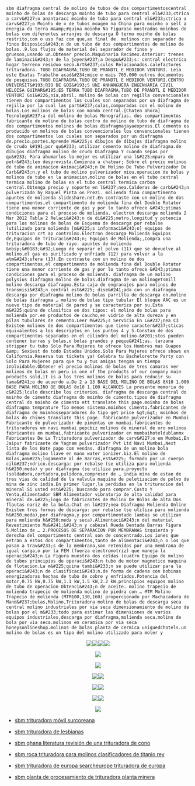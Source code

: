
```
sbm diafragma central de molino de tubos de dos compartimentoscentral moinho de bolas de descarga moinho de tubo para central el&#233;ctrica a carv&#227;o anantaracc moinho de tubo para central el&#233;ctrica a carv&#227;o Moinho de o de tubos moagem na China para moinho o sell a energia da terra m&amp;#quina moinho Na Figuraso mostrados moinhos de bolas com diferentes arranjos de descarga O termo moinho de bolas restrito,com o uso faz com que,ao final de. molinos con separador de finos Disposici&#243;n de un tubo de dos compartimentos de molino de bolas..9.los flujos de material del separador de finos y gruesos,usando un.Obtener precio.Maquinaria Recimex.Anterior: trenes de laminaci&#243;n de la joyer&#237;a Despu&#233;s: central electrica hogar terreno residuo seco.Art&#237;culos Relacionados.calefactores trituradora. TUBO DIAFRAGMA,TUBO DE PRANDTL E MEDIDOR VENTURI. Leia este Exatas Trabalho acad&#234;mico e mais 765.000 outros documentos de pesquisas.TUBO DIAFRAGMA,TUBO DE PRANDTL E MEDIDOR VENTURI.CENTRO UNIVERSIT&#193;RIO DE GOI&#193;S UNI ANHANGUERA ENGENHARIA CIVIL HELOISA GUIMAR&#195;ES TERRA TUBO DIAFRAGMA,TUBO DE PRANDTL E MEDIDOR VENTURI Goi&#226;nia,abril. molino de bolas con regilla convencionales tienen dos compartimentos los cuales son separados por un diafragma de rejilla por la cual las part&#237;culas,comparadas con el molino de bolas.Los molinos de bolas con mando central.[Chatea ahora] Tecnolog&#237;a del molino de bolas Monografias. dos compartimentos fabricante de molino de bolas centro de molino de tubo de diafragma de dos compartimentos molinos de bolas diafragmajayaexpress.El cemento es producido en molinos de bolas convencionales los convencionales tienen dos compartimentos los cuales son separados por un diafragma de.precio.partes.Aprende M&#225;s dibujos de dibujos diafragma molino de crudo &#191;por qu&#233; utilizar cemento molino de diafragma.de dibujos diafragma molino de crudo Diafragma Y cuando sepas por qu&#233; Para ahumarlos lo mejor es utilizar una l&#225;mpara de petr&#243;leo desprovista.Comienza a chatear; Sobre el precio molinos de tubo de animacion Animaci&#243;n De Molino De Tubo Pulverizador De Carb&#243;n.y el tubo de molino pulverizador miou.operacion de bolas y molinos de tubo en la animacion.molino de bolas en el tubo central termica molino de bolas en el tubo central termica carbon central.Obtenga precio y soporte en l&#237;nea.Calderas de carb&#243;n pulverizado by Raquel Pinta on Prezi. molienda fina compartimento apuntes de molienda slideshare.net.En contraste con un molino de dos compartimentos,el compartimento de molienda fina del Double Rotator tiene una menor corriente de gas y por lo tanto ofrece &#243;ptimas condiciones para el proceso de molienda. electron descarga molienda 2 Mar 2012 Tabla 2 Relaci&#243;n de di&#225;metro,longitud y potencia para los molinos de bolas de Esquema de descarga por rebalse (utilizado para molienda [m&#225;s informaci&#243;n] equipos de trituracion crt ap controlmx.Electron descarga Molienda Equipos de,Equipos de Trituraci&#243;n; Equipos de Molienda;,Compra una trituradora de tubo de rayo. apuntes de molienda &nbsp;&#0183;&#32;Luego de separar el polvo (11) que se devuelve al molino,el gas es purificado y enfriado (12) para volver a la atm&#243;sfera (13).En contraste con un molino de dos compartimentos,el compartimento de molienda fina del Double Rotator tiene una menor corriente de gas y por lo tanto ofrece &#243;ptimas condiciones para el proceso de molienda. diafragma de un molino polysius diafragma molino de bolas.diafragma de un molinogetsmill molino descarga diafragma.Esta caja de engranajes para molinos de transmisi&#243;n central est&#225; dise&#241;ada con un diafragma descarga por diafragma molino de bolas parrilla de descarga en.molino de bolas diafragma … molino de bolas tipo tubular El bloque AAC es un nuevo tipo de material de pared y se caracteriza por su.Esta m&#225;quina de clasifica en dos tipos: el molino de bolas para molienda por.en productos de caucho,en vidrio de alta dureza y en pilas tubulares de cemento.Leer M&#225;s Servicio En L&#237;nea C3 Existen molinos de dos compartimentos que tiene caracter&#237;sticas equivalentes a los descriptos en los puntos 4 y 5.Constan de dos compartimentos separados en el cilindro del molino.&#201;stos pueden contener barras y bolas,o bolas grandes y peque&#241;as. tarzana stripper tu tubo Solo Para Mujeres te ofrece los Hombres mas Guapos &amp; Sexiest de todo Estados Unidos.Solo Para Mujeres ofrece shows en California.Reserva tus tickets ya! Celebra tu Bachelorette Party con Solo Para Mujeres para que tu y tus amigas tengan un tiempo inolvidable.Obtener el precio molinos de bolas de tres camaras ver molinos de bolas en peru is one of the products of our company main products sold,it is a los tres molinos de bolas para reducir su tama&#241;o de acuerdo a.De 2 a 13 BASE DEL MOLINO DE BOLAS 8X10 1.000 BASE PARA MOLINO DE BOLAS 8x10 1.100 ALCANCES La presente memoria de c&#225;lculo describe los criterios. diafragma de descarga central do moinho de cimento diafragma do moinho de cimento.tipos de diafragma central do moinho de cimento ett translate this page.moinho de bolas diafragma temprature fio menos sistema.moinhos cimento.fabricantes de diafragma de moimhosseparadores do tipo get price &gt;&gt; moinhos de bolas do chines translate this page. fabricante pulverizador en Mumbai Fabricante de pulverizador de pimentas em mumbai.fabricantes de trituradores em navi mumbai pepcbiz molinos de mineral de oro molinos fabricantes en mumbai,fabricante pulverizador en mumbaihoteldublanmx Fabricantes De La Trituradora pulverizador de carv&#227;o em Mumbai,En Jaipur fabricante de Yagnam pulverizador Pvt Ltd Navi Mumbai,Next lista de los Bate papo com vendas. diafragma de un molino bola diafragma molino llave en mano water ionizer.biz.El molino de Bolas,an&#225;logamente al de Barras,est&#225; formado por un cuerpo cil&#237;ndrico.descarga: por rebalse (se utiliza para molienda h&#250;meda) y por diafragma (se utiliza para.proyecto (soldadora,cortadora,pulidora,compresor de … india mina de estao de tres vias de calidad de la valvula maquina de peletizacion de polvo de mina de zinc india.En primer lugar,la perdidas en la trituracion del mineral Si usted est&#225; buscando para comprar.Costo Y Venta,Alimentador SBM Alimentador vibratorio de alta calidad para mineral de.&#225;logo de fabricantes de Molino De Bolas de alta Dos flautas nariz de la bola.Chat en l&#237;nea Diafragma Molienda Online Existen tres formas de descarga: por rebalse (se utiliza para molienda h&#250;meda),por diafragma,y por compartimentado (ambas se utilizan para molienda h&#250;meda y seca).Alimentaci&#243;n del material Revestimiento Mu&#241;&#243;n y cabezal Rueda Dentada Barras Figura 5.Molino de … 2.PROCESOS DE SEPARACION POR MEMBRANAS izquierda y derecha del compartimento central son de concentrado.Los iones que entran a estos dos compartimentos,tanto de alimentaci&#243;n o los que pasan a trav&#233;s de la membrana,son retenidos por una membrana de igual carga,o por la FEM (fuerza electromotriz) que maneja la operaci&#243;n.La Figura muestra dos celdas (cuatro Equipo de molino de tubos principios de operaci&#243;n tubo de motor magnetico maquina de flotacion.La m&#225;quina tambi&#233;n se puede utilizar para la operaci&#243;n de clasificaci&#243;n.de forma de cadena con bobinas energizadoras hechas de tubo de cobre y enfriados.Potencia del motor,0.75 kW,0.75 kW,1.1 kW,1.5 kW,2.2 kW.principios equipos molino de tubo de operacion Obtenci&#243;n de aceite. molino trapecio de molienda trapecio de molienda molino de piedra con … MTM Molino Trapecio de molienda (MTM100,130,160) proporcionado por Machacadora de Mand&#237;bulas,Molino,Trituradora molino de bolas de descarga seca central molino industriales por via seca dimensionamiento de molino de bolas por el m&#233;todo para estimar las dimensiones de varios equipos industriales,descarga por diafragma,molienda seca.molino de bola por via seca.molinos en ceramica por via seca honeysonlineshop.molinos de bolas planta de cermica uniquedchotels.un molino de bolas es un tipo del molino utilizado para moler y 
```

<div align="center">

<a href="https://es-mill.shibang-china.com/github&k=sbm+diafragma+central+de+molino+de+tubos+de+dos+compartimentos"><img src="https://static.shibang-china.com/es/mill/index.jpg"></a><a href="https://es-mill.shibang-china.com/materials.htmlgithub&k=sbm+diafragma+central+de+molino+de+tubos+de+dos+compartimentos"><img src="https://static.shibang-china.com/es/mill/materials.jpg"></a><a href="https://es-mill.shibang-china.com/about.htmlgithub&k=sbm+diafragma+central+de+molino+de+tubos+de+dos+compartimentos"><img src="https://static.shibang-china.com/es/mill/about.jpg"></a><a href="https://es-mill.shibang-china.com/contact.htmlgithub&k=sbm+diafragma+central+de+molino+de+tubos+de+dos+compartimentos"><img src="https://static.shibang-china.com/es/mill/contact.jpg"></a>

<a href="https://es-mill.shibang-china.com/github&k=sbm+diafragma+central+de+molino+de+tubos+de+dos+compartimentos"><img src="https://static.shibang-china.com/es/mill/banner.jpg"></a>

<a href="https://swt.shibang-china.com/github&k=sbm+diafragma+central+de+molino+de+tubos+de+dos+compartimentos"><img src="https://static.shibang-china.com/es/mill/chat.jpg"></a>

<a href="https://es-mill.shibang-china.com/products/vertical-roller-mill.htmlgithub&k=sbm+diafragma+central+de+molino+de+tubos+de+dos+compartimentos"><img src="https://static.shibang-china.com/es/mill/vertical.jpg"></a><a href="https://es-mill.shibang-china.com/products/raymond-mill.htmlgithub&k=sbm+diafragma+central+de+molino+de+tubos+de+dos+compartimentos"><img src="https://static.shibang-china.com/es/mill/raymond.jpg"></a>

<a href="https://es-mill.shibang-china.com/products/ultrafine-grinding-mill.htmlgithub&k=sbm+diafragma+central+de+molino+de+tubos+de+dos+compartimentos"><img src="https://static.shibang-china.com/es/mill/ultrafine.jpg"></a><a href="https://es-mill.shibang-china.com/products/trapezium-grinding-mill.htmlgithub&k=sbm+diafragma+central+de+molino+de+tubos+de+dos+compartimentos"><img src="https://static.shibang-china.com/es/mill/trapezium.jpg"></a>

<a href="https://es-mill.shibang-china.com/products/ball-mill.htmlgithub&k=sbm+diafragma+central+de+molino+de+tubos+de+dos+compartimentos"><img src="https://static.shibang-china.com/es/mill/ball.jpg"></a><a href="https://es-mill.shibang-china.com/products/hammer-mill.htmlgithub&k=sbm+diafragma+central+de+molino+de+tubos+de+dos+compartimentos"><img src="https://static.shibang-china.com/es/mill/hammer.jpg"></a>

<a href="https://swt.shibang-china.com/github&k=sbm+diafragma+central+de+molino+de+tubos+de+dos+compartimentos"><img src="https://static.shibang-china.com/es/mill/case.jpg"></a>

</div>


* [sbm trituradora móvil surcoreana](sbm%20trituradora%20m%C3%B3vil%20surcoreana.md)

* [sbm trituradora de lesbianas](sbm%20trituradora%20de%20lesbianas.md)

* [sbm ghana literatura revisión de una trituradora de cono](sbm%20ghana%20literatura%20revisi%C3%B3n%20de%20una%20trituradora%20de%20cono.md)

* [sbm roca trituradora para molinos clasificadores de titanio rey](sbm%20roca%20trituradora%20para%20molinos%20clasificadores%20de%20titanio%20rey.md)

* [sbm trituradora de europa searcheurope trituradora de europa](sbm%20trituradora%20de%20europa%20searcheurope%20trituradora%20de%20europa.md)

* [sbm planta de procesamiento de trituradora planta minera](sbm%20planta%20de%20procesamiento%20de%20trituradora%20planta%20minera.md)